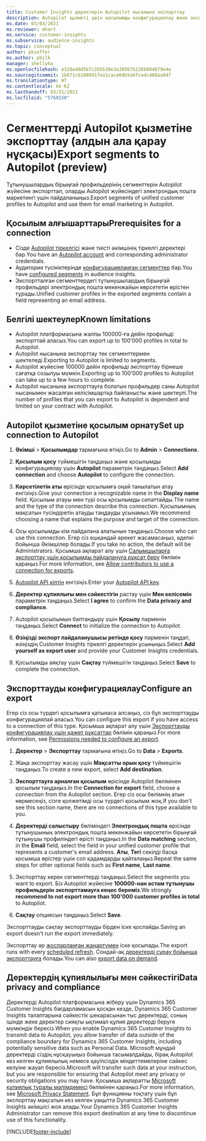 ```yaml
---
title: Customer Insights деректерін Autopilot нысанына экспорттау
description: Autopilot қызметі үшін қосылымды конфигурациялау және экспорттау жолы туралы ақпарат.
ms.date: 03/03/2021
ms.reviewer: mhart
ms.service: customer-insights
ms.subservice: audience-insights
ms.topic: conceptual
author: pkieffer
ms.author: philk
manager: shellyha
ms.openlocfilehash: e320a48d5b7c35b530e3a38567b226b804879e4e
ms.sourcegitcommit: 1b671c6100991fea1cace04b5d4fcedcd88aa94f
ms.translationtype: HT
ms.contentlocale: kk-KZ
ms.lasthandoff: 03/31/2021
ms.locfileid: "5760150"
---
```

# <a name="export-segments-to-autopilot-preview"></a><span data-ttu-id="54a2b-103">Сегменттерді Autopilot қызметіне экспорттау (алдын ала қарау нұсқасы)</span><span class="sxs-lookup"><span data-stu-id="54a2b-103">Export segments to Autopilot (preview)</span></span>

<span data-ttu-id="54a2b-104">Тұтынушылардың бірыңғай профильдерінің сегменттерін Autopilot жүйесіне экспорттап, оларды Autopilot жүйесіндегі электрондық пошта маркетингі үшін пайдаланыңыз.</span><span class="sxs-lookup"><span data-stu-id="54a2b-104">Export segments of unified customer profiles to Autopilot and use them for email marketing in Autopilot.</span></span> 

## <a name="prerequisites-for-a-connection"></a><span data-ttu-id="54a2b-105">Қосылым алғышарттары</span><span class="sxs-lookup"><span data-stu-id="54a2b-105">Prerequisites for a connection</span></span>

-   <span data-ttu-id="54a2b-106">Сізде [Autopilot тіркелгісі](https://www.autopilothq.com/) және тиісті әкімшінің тіркелгі деректері бар.</span><span class="sxs-lookup"><span data-stu-id="54a2b-106">You have an [Autopilot account](https://www.autopilothq.com/) and corresponding administrator credentials.</span></span>
-   <span data-ttu-id="54a2b-107">Аудитория түсініктерінде [конфигурацияланған сегменттер](segments.md) бар.</span><span class="sxs-lookup"><span data-stu-id="54a2b-107">You have [configured segments](segments.md) in audience insights.</span></span>
-   <span data-ttu-id="54a2b-108">Экспортталған сегменттердегі тұтынушылардың бірыңғай профильдері электрондық пошта мекенжайын көрсететін өрістен тұрады.</span><span class="sxs-lookup"><span data-stu-id="54a2b-108">Unified customer profiles in the exported segments contain a field representing an email address.</span></span>

## <a name="known-limitations"></a><span data-ttu-id="54a2b-109">Белгілі шектеулер</span><span class="sxs-lookup"><span data-stu-id="54a2b-109">Known limitations</span></span>

- <span data-ttu-id="54a2b-110">Autopilot платформасына жалпы 100000-ға дейін профильді экспорттай аласыз.</span><span class="sxs-lookup"><span data-stu-id="54a2b-110">You can export up to 100'000 profiles in total to Autopilot.</span></span>
- <span data-ttu-id="54a2b-111">Autopilot нысанына экспорттау тек сегменттермен шектеледі.</span><span class="sxs-lookup"><span data-stu-id="54a2b-111">Exporting to Autopilot is limited to segments.</span></span>
- <span data-ttu-id="54a2b-112">Autopilot жүйесіне 100000 дейін профильді экспорттау бірнеше сағатқа созылуы мүмкін.</span><span class="sxs-lookup"><span data-stu-id="54a2b-112">Exporting up to 100'000 profiles to Autopilot can take up to a few hours to complete.</span></span> 
- <span data-ttu-id="54a2b-113">Autopilot нысанына экспорттауға болатын профильдер саны Autopilot нысанымен жасалған келісімшартқа байланысты және шектеулі.</span><span class="sxs-lookup"><span data-stu-id="54a2b-113">The number of profiles that you can export to Autopilot is dependent and limited on your contract with Autopilot.</span></span>

## <a name="set-up-connection-to-autopilot"></a><span data-ttu-id="54a2b-114">Autopilot қызметіне қосылым орнату</span><span class="sxs-lookup"><span data-stu-id="54a2b-114">Set up connection to Autopilot</span></span>

1. <span data-ttu-id="54a2b-115">**Әкімші** > **Қосылымдар** тармағына өтіңіз.</span><span class="sxs-lookup"><span data-stu-id="54a2b-115">Go to **Admin** > **Connections**.</span></span>

1. <span data-ttu-id="54a2b-116">**Қосылым қосу** түймешігін таңдаңыз және қосылымды конфигурациялау үшін **Autopilot** параметрін таңдаңыз.</span><span class="sxs-lookup"><span data-stu-id="54a2b-116">Select **Add connection** and choose **Autopilot** to configure the connection.</span></span>

1. <span data-ttu-id="54a2b-117">**Көрсетілетін аты** өрісінде қосылымға оңай танылатын атау енгізіңіз.</span><span class="sxs-lookup"><span data-stu-id="54a2b-117">Give your connection a recognizable name in the **Display name** field.</span></span> <span data-ttu-id="54a2b-118">Қосылым атауы мен түрі осы қосылымды сипаттайды.</span><span class="sxs-lookup"><span data-stu-id="54a2b-118">The name and the type of the connection describe this connection.</span></span> <span data-ttu-id="54a2b-119">Қосылымның мақсатын түсіндіретін атауды таңдауды ұсынамыз.</span><span class="sxs-lookup"><span data-stu-id="54a2b-119">We recommend choosing a name that explains the purpose and target of the connection.</span></span>

1. <span data-ttu-id="54a2b-120">Осы қосылымды кім пайдалана алатынын таңдаңыз.</span><span class="sxs-lookup"><span data-stu-id="54a2b-120">Choose who can use this connection.</span></span> <span data-ttu-id="54a2b-121">Егер сіз ешқандай әрекет жасамасаңыз, әдепкі бойынша Әкімшілер болады.</span><span class="sxs-lookup"><span data-stu-id="54a2b-121">If you take no action, the default will be Administrators.</span></span> <span data-ttu-id="54a2b-122">Қосымша ақпарат алу үшін [Салымшыларға экспорттау үшін қосылымды пайдалануға рұқсат беру](connections.md#allow-contributors-to-use-a-connection-for-exports) бөлімін қараңыз.</span><span class="sxs-lookup"><span data-stu-id="54a2b-122">For more information, see [Allow contributors to use a connection for exports](connections.md#allow-contributors-to-use-a-connection-for-exports).</span></span>

3. <span data-ttu-id="54a2b-123">[Autopilot API кілтін](https://autopilot.docs.apiary.io/#) енгізіңіз.</span><span class="sxs-lookup"><span data-stu-id="54a2b-123">Enter your [Autopilot API key](https://autopilot.docs.apiary.io/#).</span></span>

1. <span data-ttu-id="54a2b-124">**Деректер құпиялығы мен сәйкестігін** растау үшін **Мен келісемін** параметрін таңдаңыз.</span><span class="sxs-lookup"><span data-stu-id="54a2b-124">Select **I agree** to confirm the **Data privacy and compliance**.</span></span>

1. <span data-ttu-id="54a2b-125">Autopilot қосылымын баптандыру үшін **Қосылу** пәрменін таңдаңыз.</span><span class="sxs-lookup"><span data-stu-id="54a2b-125">Select **Connect** to initialize the connection to Autopilot.</span></span>

1. <span data-ttu-id="54a2b-126">**Өзіңізді экспорт пайдаланушысы ретінде қосу** пәрменін таңдап, өзіңіздің Customer Insights тіркелгі деректерін ұсыныңыз.</span><span class="sxs-lookup"><span data-stu-id="54a2b-126">Select **Add yourself as export user** and provide your Customer Insights credentials.</span></span>

1. <span data-ttu-id="54a2b-127">Қосылымды аяқтау үшін **Сақтау** түймешігін таңдаңыз.</span><span class="sxs-lookup"><span data-stu-id="54a2b-127">Select **Save** to complete the connection.</span></span>

## <a name="configure-an-export"></a><span data-ttu-id="54a2b-128">Экспорттауды конфигурациялау</span><span class="sxs-lookup"><span data-stu-id="54a2b-128">Configure an export</span></span>

<span data-ttu-id="54a2b-129">Егер сіз осы түрдегі қосылымға қатынаса алсаңыз, сіз бұл экспорттауды конфигурациялай аласыз.</span><span class="sxs-lookup"><span data-stu-id="54a2b-129">You can configure this export if you have access to a connection of this type.</span></span> <span data-ttu-id="54a2b-130">Қосымша ақпарат алу үшін [Экспорттауды конфигурациялау үшін қажет рұқсаттар](export-destinations.md#set-up-a-new-export) бөлімін қараңыз.</span><span class="sxs-lookup"><span data-stu-id="54a2b-130">For more information, see [Permissions needed to configure an export](export-destinations.md#set-up-a-new-export).</span></span>

1. <span data-ttu-id="54a2b-131">**Деректер** > **Экспорттау** тармағына өтіңіз.</span><span class="sxs-lookup"><span data-stu-id="54a2b-131">Go to **Data** > **Exports**.</span></span>

1. <span data-ttu-id="54a2b-132">Жаңа экспорттау жасау үшін **Мақсатты орын қосу** түймешігін таңдаңыз.</span><span class="sxs-lookup"><span data-stu-id="54a2b-132">To create a new export, select **Add destination**.</span></span>

1. <span data-ttu-id="54a2b-133">**Экспорттауға арналған қосылым** өрісінде Autopilot бөлімінен қосылым таңдаңыз.</span><span class="sxs-lookup"><span data-stu-id="54a2b-133">In the **Connection for export** field, choose a connection from the Autopilot section.</span></span> <span data-ttu-id="54a2b-134">Егер сіз осы бөлімнің атын көрмесеңіз, сізге қолжетімді осы түрдегі қосылым жоқ.</span><span class="sxs-lookup"><span data-stu-id="54a2b-134">If you don't see this section name, there are no connections of this type available to you.</span></span>

3. <span data-ttu-id="54a2b-135">**Деректерді салыстыру** бөліміндегі **Электрондық пошта** өрісінде тұтынушының электрондық пошта мекенжайын көрсететін бірыңғай тұтынушы профиліндегі өрісті таңдаңыз.</span><span class="sxs-lookup"><span data-stu-id="54a2b-135">In the **Data matching** section, in the **Email** field, select the field in your unified customer profile that represents a customer's email address.</span></span> <span data-ttu-id="54a2b-136">**Аты**, **Тегі** секілді басқа қосымша өрістер үшін сол қадамдарды қайталаңыз.</span><span class="sxs-lookup"><span data-stu-id="54a2b-136">Repeat the same steps for other optional fields such as **First name**, **Last name**.</span></span>

1. <span data-ttu-id="54a2b-137">Экспорттау керек сегменттерді таңдаңыз.</span><span class="sxs-lookup"><span data-stu-id="54a2b-137">Select the segments you want to export.</span></span> <span data-ttu-id="54a2b-138">Біз Autopilot жүйесіне **100000-нан астам тұтынушы профильдерін экспорттамауға кеңес береміз**.</span><span class="sxs-lookup"><span data-stu-id="54a2b-138">We strongly **recommend to not export more than 100'000 customer profiles in total** to Autopilot.</span></span> 

1. <span data-ttu-id="54a2b-139">**Сақтау** опциясын таңдаңыз.</span><span class="sxs-lookup"><span data-stu-id="54a2b-139">Select **Save**.</span></span>

<span data-ttu-id="54a2b-140">Экспорттауды сақтау экспорттауды бірден іске қоспайды.</span><span class="sxs-lookup"><span data-stu-id="54a2b-140">Saving an export doesn't run the export immediately.</span></span>

<span data-ttu-id="54a2b-141">Экспорттау әр [жоспарланған жаңартумен](system.md#schedule-tab) іске қосылады.</span><span class="sxs-lookup"><span data-stu-id="54a2b-141">The export runs with every [scheduled refresh](system.md#schedule-tab).</span></span> <span data-ttu-id="54a2b-142">Сондай-ақ [деректерді сұрау бойынша экспорттауға](export-destinations.md#run-exports-on-demand) болады.</span><span class="sxs-lookup"><span data-stu-id="54a2b-142">You can also [export data on demand](export-destinations.md#run-exports-on-demand).</span></span> 

## <a name="data-privacy-and-compliance"></a><span data-ttu-id="54a2b-143">Деректердің құпиялылығы мен сәйкестігі</span><span class="sxs-lookup"><span data-stu-id="54a2b-143">Data privacy and compliance</span></span>

<span data-ttu-id="54a2b-144">Деректерді Autopilot платформасына жіберу үшін Dynamics 365 Customer Insights бағдарламасын қосқан кезде, Dynamics 365 Customer Insights талаптарына сәйкестік шекарасынан тыс деректерді, соның ішінде жеке деректер сияқты ықтимал құпия деректерді беруге мүмкіндік бересіз.</span><span class="sxs-lookup"><span data-stu-id="54a2b-144">When you enable Dynamics 365 Customer Insights to transmit data to Autopilot, you allow transfer of data outside of the compliance boundary for Dynamics 365 Customer Insights, including potentially sensitive data such as Personal Data.</span></span> <span data-ttu-id="54a2b-145">Microsoft мұндай деректерді сіздің нұсқауыңыз бойынша тасымалдайды, бірақ Autopilot кез келген құпиялылық немесе қауіпсіздік міндеттемелеріне сәйкес келуіне жауап бересіз.</span><span class="sxs-lookup"><span data-stu-id="54a2b-145">Microsoft will transfer such data at your instruction, but you are responsible for ensuring that Autopilot meet any privacy or security obligations you may have.</span></span> <span data-ttu-id="54a2b-146">Қосымша ақпаратты [Microsoft құпиялық туралы мәлімдемесі](https://go.microsoft.com/fwlink/?linkid=396732) бөлімінен қараңыз.</span><span class="sxs-lookup"><span data-stu-id="54a2b-146">For more information, see [Microsoft Privacy Statement](https://go.microsoft.com/fwlink/?linkid=396732).</span></span>
<span data-ttu-id="54a2b-147">Бұл функцияны тоқтату үшін бұл экспорттау мақсатын кез келген уақытта Dynamics 365 Customer Insights әкімшісі жоя алады.</span><span class="sxs-lookup"><span data-stu-id="54a2b-147">Your Dynamics 365 Customer Insights Administrator can remove this export destination at any time to discontinue use of this functionality.</span></span>


[!INCLUDE[footer-include](../includes/footer-banner.md)]
